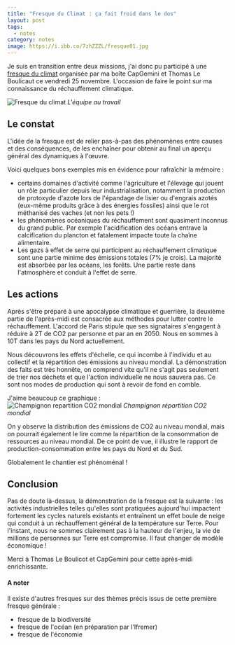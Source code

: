 ```yaml
---
title: "Fresque du Climat : ça fait froid dans le dos"
layout: post
tags:
  - notes
category: notes
image: https://i.ibb.co/7zhZZZL/fresque01.jpg
---
```


Je suis en transition entre deux missions, j'ai donc pu participé à une [fresque du climat](https://fresqueduclimat.org/) organisée par ma boîte CapGemini et Thomas Le Boulicaut ce vendredi 25 novembre. L'occasion de faire le point sur ma connaissance du réchauffement climatique.

![Fresque du climat](https://i.ibb.co/7zhZZZL/fresque01.jpg)
_L'équipe au travail_

<!--more-->

## Le constat 

L'idée de la fresque est de relier pas-à-pas des phénomènes entre causes et des conséquences, de les enchaîner pour obtenir au final un aperçu général des dynamiques à l'œuvre. 

Voici quelques bons exemples mis en évidence pour rafraîchir la mémoire :

- certains domaines d'activité comme l'agriculture et l'élevage qui jouent un rôle particulier depuis leur industrialisation, notamment la production de protoxyde d'azote lors de l'épandage de lisier ou d'engrais azotés (eux-même produits grâce à des énergies fossiles) ainsi que le rot méthanisé des vaches (et non les pets !)
- les phénomènes océaniques du réchauffement sont quasiment inconnus du grand public. Par exemple l'acidification des océans entrave la calcification du plancton et fatalement impacte toute la chaîne alimentaire. 
- Les gazs à effet de serre qui participent au réchauffement climatique sont une partie minime des émissions totales (7% je crois). La majorité est absorbée par les océans, les forêts. Une partie reste dans l'atmosphère et conduit à l'effet de serre.
## Les actions

Après s'être préparé à une apocalypse climatique et guerrière, la deuxième partie de l'après-midi est  consacrée aux méthodes pour lutter contre le réchauffement. L'accord de Paris stipule que ses signataires s'engagent à réduire à 2T de CO2 par personne et par an en 2050. Nous en sommes à 10T dans les pays du Nord actuellement. 

Nous découvrons les effets d'échelle, ce qui incombe à l'individu et au collectif et la répartition des émissions au niveau mondial. 
La démonstration des faits est très honnête, on comprend vite qu'il ne s'agit pas seulement de trier nos déchets et que l'action individuelle ne nous sauvera pas. Ce sont nos modes de production qui sont à revoir de fond en comble.

J'aime beaucoup ce graphique :  
![Champignon repartition CO2 mondial](https://i.ibb.co/TLQ6Kv8/champignon.jpg)
_Champignon répartition CO2 mondial_

On y observe la distribution des émissions de CO2 au niveau mondial, mais on pourrait également le lire comme la répartition de la consommation de ressources au niveau mondial. De ce point de vue, il illustre le rapport de production-consommation entre les pays du Nord et du Sud.

Globalement le chantier est phénoménal !

## Conclusion

Pas de doute là-dessus, la démonstration de la fresque est la suivante : les activités industrielles telles qu'elles sont pratiquées aujourd'hui impactent fortement les cycles naturels existants et entraînent un effet boule de neige qui conduit à un réchauffement général de la température sur Terre. 
Pour l'instant, nous ne sommes clairement pas à la hauteur de l'enjeu, la vie de millions de personnes sur Terre est compromise. Il faut changer de modèle économique !

Merci à Thomas Le Boulicot et CapGemini pour cette après-midi enrichissante.

#### A noter

Il existe d'autres fresques sur des thèmes précis issus de cette première fresque générale :

- fresque de la biodiversité
- fresque de l'océan (en préparation par l'Ifremer)
- fresque de l'économie
